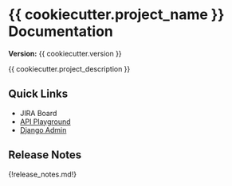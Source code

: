 # {{ cookiecutter.project_name }} Documentation

__Version:__ {{ cookiecutter.version }}

{{ cookiecutter.project_description }}

## Quick Links

- JIRA Board
- [API Playground](/api-plaground)
- [Django Admin](/admin)

## Release Notes

{!release_notes.md!}
